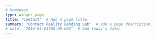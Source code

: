 ```yaml
---
# Homepage
type: widget_page
title: "Contact"  # Add a page title.
summary: "Contact Reality Bending Lab"  # Add a page description.
# date: "2019-01-01T00:00:00Z"  # Add today's date.
---
```

